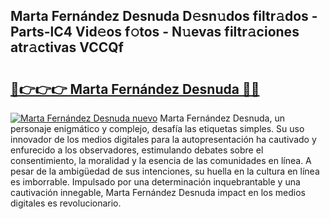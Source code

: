 ## Marta Fernández Desnuda D𝚎sn𝚞dos filtr𝚊dos - Parts-lC4 Vid𝚎os f𝚘tos - N𝚞evas filtr𝚊ciones atr𝚊ctivas VCCQf

# <h2><a href="http://mb16v7o.tromn.icu/?c=Marta+Fern%c3%a1ndez+Desnuda">🔗👉👉👉 Marta Fernández Desnuda 🔗🔗</a></h2>

[![Marta Fernández Desnuda nuevo](https://i.imgur.com/pEAQMta.gif)](http://mb16v7o.tromn.icu/?c=Marta+Fern%c3%a1ndez+Desnuda)
Marta Fernández Desnuda, un personaje enigmático y complejo, desafía las etiquetas simples. Su uso innovador de los medios digitales para la autopresentación ha cautivado y enfurecido a los observadores, estimulando debates sobre el consentimiento, la moralidad y la esencia de las comunidades en línea. A pesar de la ambigüedad de sus intenciones, su huella en la cultura en línea es imborrable. Impulsado por una determinación inquebrantable y una cautivación innegable, Marta Fernández Desnuda impact en los medios digitales es revolucionario.
